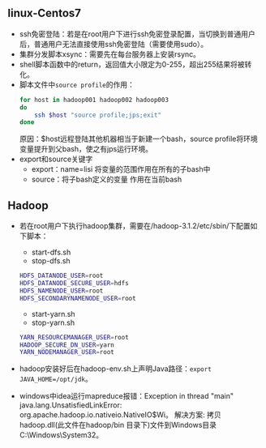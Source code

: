 ## linux-Centos7
- ssh免密登陆：若是在root用户下进行ssh免密登录配置，当切换到普通用户后，普通用户无法直接使用ssh免密登陆（需要使用sudo）。
- 集群分发脚本xsync：需要先在每台服务器上安装rsync。
- shell脚本函数中的return，返回值大小限定为0-255，超出255结果将被转化。
- 脚本文件中`source profile`的作用：
  ```bash
  for host in hadoop001 hadoop002 hadoop003
  do
      ssh $host "source profile;jps;exit"
  done
  ```
  原因：$host远程登陆其他机器相当于新建一个bash，source profile将环境变量提升到父bash，使之有jps运行环境。
- export和source关键字
  - export：name=lisi 将变量的范围作用在所有的子bash中
  - source：将子bash定义的变量 作用在当前bash


## Hadoop
- 若在root用户下执行hadoop集群，需要在/hadoop-3.1.2/etc/sbin/下配置如下脚本：
  - start-dfs.sh
  - stop-dfs.sh
  ```bash
  HDFS_DATANODE_USER=root
  HDFS_DATANODE_SECURE_USER=hdfs
  HDFS_NAMENODE_USER=root
  HDFS_SECONDARYNAMENODE_USER=root
  ```
  - start-yarn.sh
  - stop-yarn.sh
  ```bash
  YARN_RESOURCEMANAGER_USER=root
  HADOOP_SECURE_DN_USER=yarn
  YARN_NODEMANAGER_USER=root
  ```

- hadoop安装好后在hadoop-env.sh上声明Java路径：`export JAVA_HOME=/opt/jdk`。

- windows中idea运行mapreduce报错：Exception in thread "main" java.lang.UnsatisfiedLinkError: org.apache.hadoop.io.nativeio.NativeIO$Wi。
  解决方案: 拷贝hadoop.dll(此文件在hadoop/bin 目录下)文件到Windows目录C:\Windows\System32。